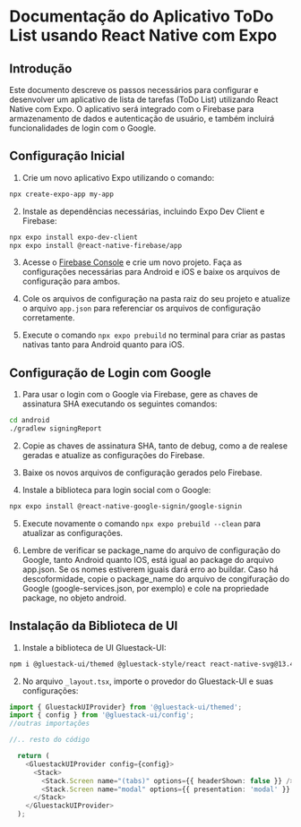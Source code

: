 # Documentação do Aplicativo ToDo List usando React Native com Expo

## Introdução

Este documento descreve os passos necessários para configurar e desenvolver um
aplicativo de lista de tarefas (ToDo List) utilizando React Native com Expo. O
aplicativo será integrado com o Firebase para armazenamento de dados e
autenticação de usuário, e também incluirá funcionalidades de login com o
Google.

## Configuração Inicial

1. Crie um novo aplicativo Expo utilizando o comando:

```bash
npx create-expo-app my-app
```

2. Instale as dependências necessárias, incluindo Expo Dev Client e Firebase:

```bash
npx expo install expo-dev-client
npx expo install @react-native-firebase/app
```

3. Acesse o [Firebase Console](https://console.firebase.google.com/) e crie um
   novo projeto. Faça as configurações necessárias para Android e iOS e baixe os
   arquivos de configuração para ambos.

4. Cole os arquivos de configuração na pasta raiz do seu projeto e atualize o
   arquivo `app.json` para referenciar os arquivos de configuração corretamente.

5. Execute o comando `npx expo prebuild` no terminal para criar as pastas
   nativas tanto para Android quanto para iOS.

## Configuração de Login com Google

1. Para usar o login com o Google via Firebase, gere as chaves de assinatura SHA
   executando os seguintes comandos:

```bash
cd android
./gradlew signingReport
```

2. Copie as chaves de assinatura SHA, tanto de debug, como a de realese geradas e atualize as configurações do
   Firebase.

3. Baixe os novos arquivos de configuração gerados pelo Firebase.

4. Instale a biblioteca para login social com o Google:

```bash
npx expo install @react-native-google-signin/google-signin
```

5. Execute novamente o comando `npx expo prebuild --clean` para atualizar as
   configurações.

6. Lembre de verificar se package_name do arquivo de configuração do Google, tanto Android quanto IOS, está igual ao package do arquivo app.json. Se os nomes estiverem iguais dará erro ao buildar. Caso há descoformidade, copie o package_name do arquivo de congifuração do Google (google-services.json, por exemplo) e cole na propriedade package, no objeto android.

## Instalação da Biblioteca de UI

1. Instale a biblioteca de UI Gluestack-UI:

```bash
npm i @gluestack-ui/themed @gluestack-style/react react-native-svg@13.4.0 @gluestack-ui/config@latest
```

2. No arquivo `_layout.tsx`, importe o provedor do Gluestack-UI e suas
   configurações:

```typescript
import { GluestackUIProvider} from '@gluestack-ui/themed';
import { config } from '@gluestack-ui/config';
//outras importações

//.. resto do código

  return (
    <GluestackUIProvider config={config}>
      <Stack>
        <Stack.Screen name="(tabs)" options={{ headerShown: false }} />
        <Stack.Screen name="modal" options={{ presentation: 'modal' }} />
      </Stack>
    </GluestackUIProvider>
  );
```
